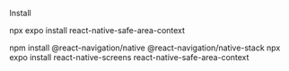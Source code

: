 Install 

npx expo install react-native-safe-area-context

npm install @react-navigation/native @react-navigation/native-stack
  npx expo install react-native-screens react-native-safe-area-context
